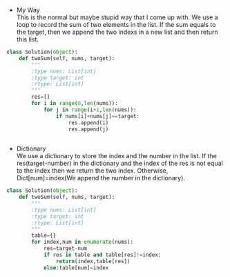 - My Way  
This is the normal but maybe stupid way that I come up with. We use a loop to record the sum of two elements in the list. If the sum equals to the target, then we append the two indexs in a new list and then return this list.  
```python
class Solution(object):
    def twoSum(self, nums, target):
        """
        :type nums: List[int]
        :type target: int
        :rtype: List[int]
        """
        res=[]
        for i in range(0,len(nums)):
            for j in range(i+1,len(nums)):
                if nums[i]+nums[j]==target:
                    res.append(i)
                    res.append(j)
       
```
- Dictionary  
We use a dictionary to store the index and the number in the list. If the res(target-number) in the dictionary and the index of the res is not equal to the index then we return the two index. Otherwise, Dict[num]=index(We append the number in the dictionary).  
```python
class Solution(object):
    def twoSum(self, nums, target):
        """
        :type nums: List[int]
        :type target: int
        :rtype: List[int]
        """
        table={}
        for index,num in enumerate(nums):
            res=target-num
            if res in table and table[res]!=index:
                return(index,table[res])
            else:table[num]=index
```

